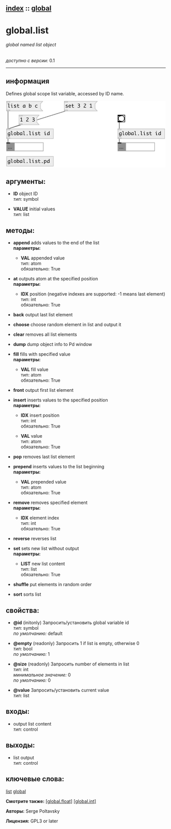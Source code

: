 [index](index.html) :: [global](category_global.html)
---

# global.list

###### global named list object

*доступно с версии:* 0.1

---


## информация
Defines global scope list variable, accessed by ID name.


[![example](../examples/img/global.list.jpg)](../examples/pd/global.list.pd)



## аргументы:

* **ID**
object ID<br>
_тип:_ symbol<br>

* **VALUE**
initial values<br>
_тип:_ list<br>



## методы:

* **append**
adds values to the end of the list<br>
  __параметры:__
  - **VAL** appended value<br>
    тип: atom <br>
    обязательно: True <br>

* **at**
outputs atom at the specified position<br>
  __параметры:__
  - **IDX** position (negative indexes are supported: -1 means last element)<br>
    тип: int <br>
    обязательно: True <br>

* **back**
output last list element<br>

* **choose**
choose random element in list and output it<br>

* **clear**
removes all list elements<br>

* **dump**
dump object info to Pd window<br>

* **fill**
fills with specified value<br>
  __параметры:__
  - **VAL** fill value<br>
    тип: atom <br>
    обязательно: True <br>

* **front**
output first list element<br>

* **insert**
inserts values to the specified position<br>
  __параметры:__
  - **IDX** insert position<br>
    тип: int <br>
    обязательно: True <br>

  - **VAL** value<br>
    тип: atom <br>
    обязательно: True <br>

* **pop**
removes last list element<br>

* **prepend**
inserts values to the list beginning<br>
  __параметры:__
  - **VAL** prepended value<br>
    тип: atom <br>
    обязательно: True <br>

* **remove**
removes specified element<br>
  __параметры:__
  - **IDX** element index<br>
    тип: int <br>
    обязательно: True <br>

* **reverse**
reverses list<br>

* **set**
sets new list without output<br>
  __параметры:__
  - **LIST** new list content<br>
    тип: list <br>
    обязательно: True <br>

* **shuffle**
put elements in random order<br>

* **sort**
sorts list<br>




## свойства:

* **@id** (initonly)
Запросить/установить global variable id<br>
_тип:_ symbol<br>
_по умолчанию:_ default<br>

* **@empty** (readonly)
Запросить 1 if list is empty, otherwise 0<br>
_тип:_ bool<br>
_по умолчанию:_ 1<br>

* **@size** (readonly)
Запросить number of elements in list<br>
_тип:_ int<br>
_минимальное значение:_ 0<br>
_по умолчанию:_ 0<br>

* **@value** 
Запросить/установить current value<br>
_тип:_ list<br>



## входы:

* output list content<br>
_тип:_ control



## выходы:

* list output<br>
_тип:_ control



## ключевые слова:

[list](keywords/list.html)
[global](keywords/global.html)



**Смотрите также:**
[\[global.float\]](global.float.html)
[\[global.int\]](global.int.html)




**Авторы:** Serge Poltavsky




**Лицензия:** GPL3 or later





